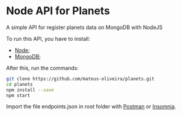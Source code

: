 # Node API for Planets

A simple API for register planets data on MongoDB with NodeJS

To run this API, you have to install:

* [Node](https://nodejs.org/en/);
* [MongoDB](https://www.mongodb.com/download-center);

After this, run the commands: 

```bash
git clone https://github.com/mateus-oliveira/planets.git
cd planets
npm install --save
npm start
```

Import the file endpoints.json in root folder with [Postman](https://www.postman.com/) or [Insomnia](https://insomnia.rest/download/).